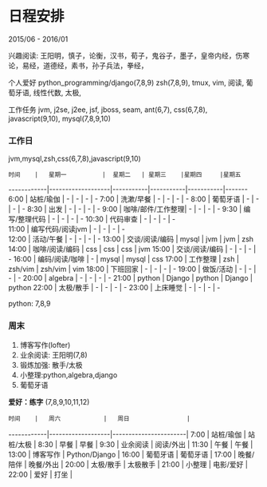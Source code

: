日程安排
========
2015/06 - 2016/01

兴趣阅读: 王阳明，慎子，论衡，汉书，荀子，鬼谷子，墨子，皇帝内经，伤寒论，易经，道德经，素书，孙子兵法，拳经，

个人爱好
    python_programming/django(7,8,9) zsh(7,8,9), tmux, vim, 阅读, 葡萄牙语, 线性代数, 太极,

工作任务
    jvm, j2se, j2ee, jsf, jboss, seam, ant(6,7), css(6,7,8), javascript(9,10), mysql(7,8,9,10)

### 工作日 ###
jvm,mysql,zsh,css(6,7,8),javascript(9,10)

    时间    |   星期一          |  星期二   | 星期三    |星期四     |星期五
------------|-------------------|-----------|-----------|-----------|-------
    6:00    | 站桩/瑜伽         |   -       |   -       |   -       |   -
    7:00    | 洗漱/早餐         |   -       |   -       |   -       |   -
    8:00    | 葡萄牙语          |   -       |   -       |   -       |   -
    8:30    | 出发              |   -       |   -       |   -       |   -
    9:00    | 咖啡/邮件/工作整理|   -       |   -       |   -       |   -
    9:30    | 编写/整理代码     |   -       |   -       |   -       |   -
    10:30   | 代码审查          |   -       |   -       |   -       |   -  
    11:00   | 编写代码/阅读jvm  |   -       |   -       |   -       |   -   
    12:00   | 活动/午餐         |   -       |   -       |   -       |   -
    13:00   | 交谈/阅读/编码    |   mysql   |   jvm     |   jvm     |   zsh
    14:00   | 咖啡/阅读/编码    |   css     |   css     |   css     |   jvm
    15:00   | 交谈/阅读/编码    |   -       |   -       |   -       |   -
    16:00   | 编码/阅读/咖啡    |   -       |   mysql   |   mysql   |   css
    17:00   | 工作整理          |   zsh     |   zsh/vim |   zsh/vim |   vim
    18:00   | 下班回家          |   -       |   -       |   -       |   -
    19:00   | 做饭/活动         |   -       |   -       |   -       |   -
    20:00   | algebra           |   -       |   -       |   -       |   -
    21:00   | python            |   Django  |  python   |  Django   |  python
    22:00   | 太极/散手         |   -       |   -       |   -       |   -
    23:00   | 上床睡觉          |   -       |   -       |   -       |   -

python: 7,8,9


### 周末 ###
1. 博客写作(lofter) 
2. 业余阅读: 王阳明(7,8)
3. 锻炼加强: 散手/太极
4. 小整理:python,algebra,django
5. 葡萄牙语 

**爱好：练字** (7,8,9,10,11,12)

    时间    |   周六            |   周日                |
------------|-------------------|-----------------------|
    7:00    |   站桩/瑜伽       |   站桩/太极           | 
    8:30    |   早餐            |   早餐                |
    9:30    |   业余阅读        |   阅读/外出           |
    11:30   |   午餐            |   午餐                |
    13:00   |   博客写作        |   Python/Django       |
    16:00   |   葡萄牙语        |   葡萄牙语            |
    17:00   |   晚餐/陪伴       |   晚餐/外出           |
    20:00   |   太极/散手       |   太极散手            |
    21:00   |   小整理          |   电影/爱好           |
    22:00   |   爱好            |   打坐                |



